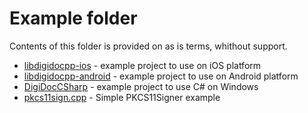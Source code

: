 # Example folder

Contents of this folder is provided on as is terms, whithout support.

* [libdigidocpp-ios](./libdigidocpp-ios/README.md) - example project to use on iOS platform
* [libdigidocpp-android](./libdigidocpp-android/README.md) - example project to use on Android platform
* [DigiDocCSharp](./DigiDocCSharp/README.md) - example project to use C# on Windows
* [pkcs11sign.cpp](pkcs11sign.cpp) - Simple PKCS11Signer example